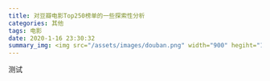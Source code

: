 ```yaml
---
title: 对豆瓣电影Top250榜单的一些探索性分析
categories: 其他
tags: 电影
date: 2020-1-16 23:30:32
summary_img: <img src="/assets/images/douban.png" width="900" hegiht="1336" align=center />
---
```


测试
